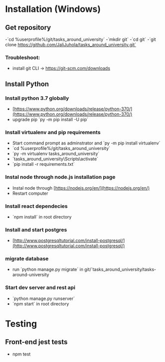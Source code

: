 # Installation (Windows)
## Get repository
-´cd %userprofile%/git/tasks_around_university´
-´mkdir git´
-´cd git´
-´git clone https://github.com/JaliJuhola/tasks_around_university.git´
### Troubleshoot:
- install git CLI -> https://git-scm.com/downloads
## Install Python 
### Install python 3.7 globally
- [https://www.python.org/downloads/release/python-370/](https://www.python.org/downloads/release/python-370/)
- upgrade pip ´py -m pip install -U pip´
### Install virtualenv and pip requirements
- Start command prompt as adminstrator and ´py -m pip install virtualenv´
- ´cd %userprofile%/git/tasks_around_university´
- ´py -m virtualenv tasks_around_university´
- ´tasks_around_university\Scripts\activate´
- ´pip install -r requirements.txt´
###  Instal node through node.js installation page
- Instal node through [https://nodejs.org/en/](https://nodejs.org/en/)
- Restart computer
### Install react dependecies
- ´npm install´ in root directory

### Install and start postgres
- [http://www.postgresqltutorial.com/install-postgresql/](http://www.postgresqltutorial.com/install-postgresql/)
### migrate database
- run ´python manage.py migrate´ in git/´tasks_around_university/tasks-around-university
### Start dev server and rest api
- ´python manage.py runserver´
- ´npm start´ in root directory

# Testing

## Front-end jest tests

- npm test